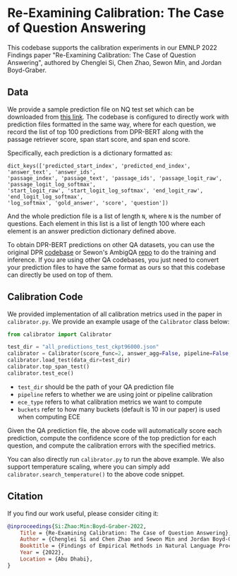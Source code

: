 # Re-Examining Calibration: The Case of Question Answering

This codebase supports the calibration experiments in our EMNLP 2022 Findings paper "Re-Examining Calibration: The Case of Question Answering", authored by Chenglei Si, Chen Zhao, Sewon Min, and Jordan Boyd-Graber. 


## Data

We provide a sample prediction file on NQ test set which can be downloaded from [this link](https://drive.google.com/file/d/18VQ2RSYH9kF92CmjTakCxP9e1551EMTw/view?usp=sharing). The codebase is configured to directly work with prediction files formatted in the same way, where for each question, we record the list of top 100 predictions from DPR-BERT along with the passage retriever score, span start score, and span end score.

Specifically, each prediction is a dictionary formatted as:

```
dict_keys(['predicted_start_index', 'predicted_end_index', 'answer_text', 'answer_ids', 
'passage_index', 'passage_text', 'passage_ids', 'passage_logit_raw', 'passage_logit_log_softmax', 
'start_logit_raw', 'start_logit_log_softmax', 'end_logit_raw', 'end_logit_log_softmax', 
'log_softmax', 'gold_answer', 'score', 'question'])
```

And the whole prediction file is a list of length ``N``, where ``N`` is the number of questions. Each element in this list is a list of length 100 where each element is an answer prediction dictionary defined above.

To obtain DPR-BERT predictions on other QA datasets, you can use the original DPR [codebase](https://github.com/facebookresearch/DPR) or Sewon's AmbigQA [repo](https://github.com/shmsw25/AmbigQA) to do the training and inference. If you are using other QA codebases, you just need to convert your prediction files to have the same format as ours so that this codebase can directly be used on top of them. 


## Calibration Code


We provided implementation of all calibration metrics used in the paper in ``calibrator.py``. We provide an example usage of the ``Calibrator`` class below:

```python
from calibrator import Calibrator

test_dir = "all_predictions_test_ckpt96000.json"
calibrator = Calibrator(score_func=2, answer_agg=False, pipeline=False, prob="softmax", printing=True, ece_type=["interval", "density", "instance", "category"], task="qa", buckets=10)
calibrator.load_test(data_dir=test_dir)
calibrator.top_span_test()
calibrator.test_ece()
```

* ``test_dir`` should be the path of your QA prediction file
* ``pipeline`` refers to whether we are using joint or pipeline calibration
* ``ece_type`` refers to what calibration metrics we want to compute 
* ``buckets`` refer to how many buckets (default is 10 in our paper) is used when computing ECE

Given the QA prediction file, the above code will automatically score each prediction, compute the confidence score of the top prediction for each question, and compute the calibration errors with the specified metrics.

You can also directly run ``calibrator.py`` to run the above example. We also support temperature scaling, where you can simply add ``calibrator.search_temperature()`` to the above code snippet. 


## Citation 

If you find our work useful, please consider citing it:
```bibtex
@inproceedings{Si:Zhao:Min:Boyd-Graber-2022,
	Title = {Re-Examining Calibration: The Case of Question Answering},
	Author = {Chenglei Si and Chen Zhao and Sewon Min and Jordan Boyd-Graber},
	Booktitle = {Findings of Empirical Methods in Natural Language Processing},
	Year = {2022},
	Location = {Abu Dhabi},
}
```


